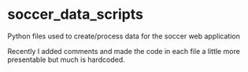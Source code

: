 # soccer_data_scripts
Python files used to create/process data for the soccer web application


Recently I added comments and made the code in each file a little more presentable but
much is hardcoded.
